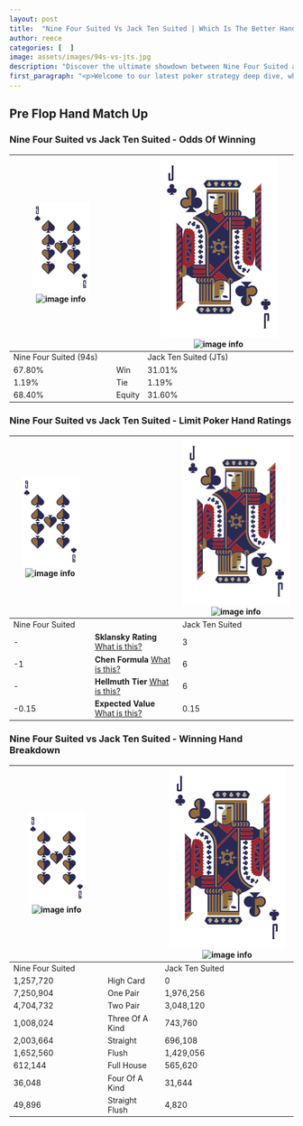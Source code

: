 ```yaml
---
layout: post
title:  "Nine Four Suited Vs Jack Ten Suited | Which Is The Better Hand In Poker? A Complete Guide"
author: reece
categories: [  ]
image: assets/images/94s-vs-jts.jpg
description: "Discover the ultimate showdown between Nine Four Suited and Jack Ten Suited in poker! Uncover the odds, strategies, and scenarios where one hand triumphs over the other. Get ready to up your poker game with this thrilling analysis."
first_paragraph: "<p>Welcome to our latest poker strategy deep dive, where we're pitting two distinct hands against each other in a high-stakes showdown: Nine Four Suited vs Jack Ten Suited.</p><p>In the dynamic world of poker, every decision counts, and knowing which hand holds the upper hand is key to your success at the table.</p><p>In this article, we'll dissect these two hands, explore the scenarios where one dominates the other, and equip you with the knowledge to make strategic choices that can tip the odds in your favor.</p><p>Get ready to unravel the intriguing dynamics of these poker hands and elevate your game to new heights.</p>"
---
```




[comment]: # (sp0)

## Pre Flop Hand Match Up

<div class="table hand-ratings" markdown="1"> 



### Nine Four Suited vs Jack Ten Suited - Odds Of Winning


    
| ![image info](assets/images/hand1/9.png) ![image info](assets/images/hand1/4s.png) |  | ![image info](assets/images/hand2/J.png) ![image info](assets/images/hand2/Ts.png) |
| -------- | -------- | -------- |
| Nine Four Suited (94s) |  | Jack Ten Suited (JTs) |
| 67.80% | Win | 31.01% |
| 1.19% | Tie | 1.19% |
| 68.40% | Equity | 31.60% |




[comment]: # (sp1)



### Nine Four Suited vs Jack Ten Suited - Limit Poker Hand Ratings


    
| ![image info](assets/images/hand1/9.png) ![image info](assets/images/hand1/4s.png) |  | ![image info](assets/images/hand2/J.png) ![image info](assets/images/hand2/Ts.png) |
| -------- | -------- | -------- |
| Nine Four Suited |  | Jack Ten Suited |
| - | **Sklansky Rating** [What is this?](/sklansky-rating-explained) | 3 |
| -1 | **Chen Formula** [What is this?](/chen-formula-explained) | 6 |
| - | **Hellmuth Tier** [What is this?](/Hellmuth-tier-explained) | 6 |
| -0.15 | **Expected Value** [What is this?](/expected-value-explained) | 0.15 |




[comment]: # (sp2)



### Nine Four Suited vs Jack Ten Suited - Winning Hand Breakdown


    
| ![image info](assets/images/hand1/9.png) ![image info](assets/images/hand1/4s.png) |  | ![image info](assets/images/hand2/J.png) ![image info](assets/images/hand2/Ts.png) |
| -------- | -------- | -------- |
| Nine Four Suited |  | Jack Ten Suited |
| 1,257,720 | High Card | 0 |
| 7,250,904 | One Pair | 1,976,256 |
| 4,704,732 | Two Pair | 3,048,120 |
| 1,008,024 | Three Of A Kind | 743,760 |
| 2,003,664 | Straight | 696,108 |
| 1,652,560 | Flush | 1,429,056 |
| 612,144 | Full House | 565,620 |
| 36,048 | Four Of A Kind | 31,644 |
| 49,896 | Straight Flush | 4,820 |




[comment]: # (sp3)



</div>

[comment]: # (sp4)



[comment]: # (sp5)


